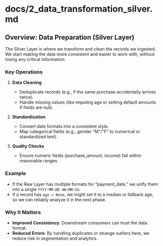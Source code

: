 # docs/2_data_transformation_silver.md

## Overview: Data Preparation (Silver Layer)

The Silver Layer is where we transform and clean the records we ingested. We start making the data more consistent and easier to work with, without losing any critical information.

### Key Operations

1. **Data Cleaning**  
   - Deduplicate records (e.g., if the same purchase accidentally arrives twice).
   - Handle missing values (like imputing age or setting default amounts if fields are null).

2. **Standardization**  
   - Convert date formats into a consistent style.
   - Map categorical fields (e.g., gender "M"/"F" to numerical or standardized text).

3. **Quality Checks**  
   - Ensure numeric fields (purchase_amount, income) fall within reasonable ranges.

### Example

- If the Raw Layer has multiple formats for “payment_date,” we unify them into a single `YYYY-MM-DD HH:MM:SS`.
- If a record has `age = None`, we might set it to a median or fallback age, so we can reliably analyze it in the next phase.

### Why It Matters

- **Improved Consistency**: Downstream consumers can trust the data format.
- **Reduced Errors**: By handling duplicates or strange outliers here, we reduce risk in segmentation and analytics.
